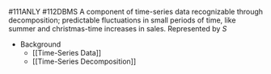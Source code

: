 #111ANLY #112DBMS 
A component of time-series data recognizable through decomposition; predictable fluctuations in small periods of time, like summer and christmas-time increases in sales. Represented by *S*

- Background
	- [[Time-Series Data]]
	- [[Time-Series Decomposition]]